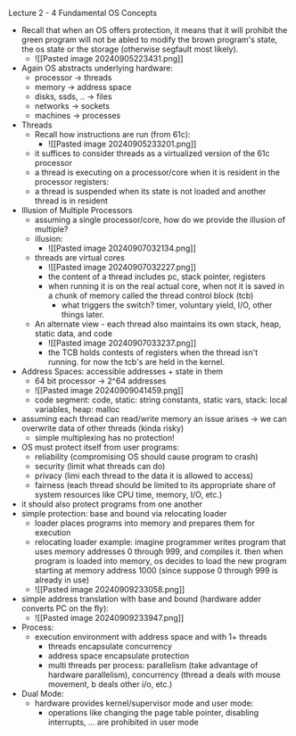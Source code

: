 Lecture 2 - 4 Fundamental OS Concepts
- Recall that when an OS offers protection, it means that it will prohibit the green program will not be abled to modify the brown program's state, the os state or the storage (otherwise segfault most likely).
	- ![[Pasted image 20240905223431.png]]
- Again OS abstracts underlying hardware:
	- processor -> threads
	- memory -> address space
	- disks, ssds, .. -> files
	- networks -> sockets
	- machines -> processes
- Threads
	- Recall how instructions are run (from 61c):
		- ![[Pasted image 20240905233201.png]]
	- it suffices to consider threads as a virtualized version of the 61c processor
	- a thread is executing on a processor/core when it is resident in the processor registers:
	- a thread is suspended when its state is not loaded and another thread is in resident
- Illusion of Multiple Processors
	- assuming a single processor/core, how do we provide the illusion of multiple?
	- illusion:
		- ![[Pasted image 20240907032134.png]]
	- threads are virtual cores
		- ![[Pasted image 20240907032227.png]]
		- the content of a thread includes pc, stack pointer, registers
		- when running it is on the real actual core, when not it is saved in a chunk of memory called the thread control block (tcb)
			- what triggers the switch? timer, voluntary yield, I/O, other things later.
	- An alternate view - each thread also maintains its own stack, heap, static data, and code
		- ![[Pasted image 20240907033237.png]]
		 - the TCB holds contests of registers when the thread isn't running. for now the tcb's are held in the kernel. 
- Address Spaces: accessible addresses + state in them
	- 64 bit processor -> 2^64 addresses
	- ![[Pasted image 20240909041459.png]]
	- code segment: code, static: string constants, static vars, stack: local variables, heap: malloc
- assuming each thread can read/write memory an issue arises -> we can overwrite data of other threads (kinda risky)
	- simple multiplexing has no protection!
- OS must protect itself from user programs:
	- reliability (compromising OS should cause program to crash)
	- security (limit what threads can do)
	- privacy (limi each thread to the data it is allowed to access)
	- fairness (each thread should be limited to its appropriate share of system resources like CPU time, memory, I/O, etc.)
- it should also protect programs from one another
- simple protection: base and bound via relocating loader
	- loader places programs into memory and prepares them for execution
	- relocating loader example: imagine programmer writes program that uses memory addresses 0 through 999, and compiles it. then when program is loaded into memory, os decides to load the new program starting at memory address 1000 (since suppose 0 through 999 is already in use)
	- ![[Pasted image 20240909233058.png]]
- simple address translation with base and bound (hardware adder converts PC on the fly):
	- ![[Pasted image 20240909233947.png]]
- Process:
	- execution environment with address space and with 1+ threads
		- threads encapsulate concurrency
		- address space encapsulate protection
		- multi threads per process: parallelism (take advantage of hardware parallelism), concurrency (thread a deals with mouse movement, b deals other i/o, etc.)
- Dual Mode:
	- hardware provides kernel/supervisor mode and user mode:
		- operations like changing the page table pointer, disabling interrupts, ... are prohibited in user mode
	